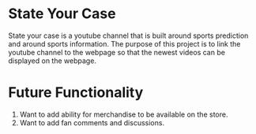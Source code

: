 # State Your Case
State your case is a youtube channel that is built around sports prediction and around sports information. The purpose of this project is to link the youtube channel to the webpage so that the newest videos can be displayed on the webpage.

# Future Functionality
1. Want to add ability for merchandise to be available on the store.
2. Want to add fan comments and discussions.
